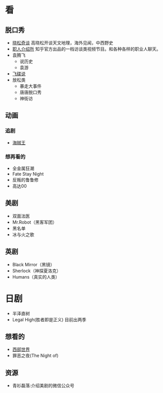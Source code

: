 # 看
## 脱口秀
* [晓松奇谈](http://www.iqiyi.com/a_19rrgifngp.html?vfm=2008_aldbd) 高晓松开谈天文地理，海外见闻，中西野史
* [职人介绍所](http://v.qq.com/vplus/zhihuhallofpro) 知乎官方出品的一档访谈类视频节目。和各种各样的职业人聊天。
* 袁腾飞
  * 说历史
  * 袁游
* [飞碟说](http://www.youku.com/show_page/id_z8323527c6e2c11e4abda.html?from=y1.12-85)
* 放松类
  * 暴走大事件
  * 唐唐脱口秀
  * 神街访

## 动画
### 追剧
* [海贼王](http://www.iqiyi.com/lib/m_200067914.html?src=search)

### 想再看的
* 全金属狂潮
* Fate Stay Night
* 反叛的鲁鲁修
* 高达00

## 美剧
* 双面法医
* Mr.Robot（黑客军团）
* 黑名单
* 冰与火之歌

## 英剧
* Black Mirror（黑镜）
* Sherlock（神探夏洛克）
* Humans（真实的人类）

# 日剧
* 半泽直树
* Legal High(胜者即是正义) 目前出两季

## 想看的
* [西部世界](http://www.ydybt.com/meiju/XiBuShiJieDiYiJi.html)
* 罪恶之夜(The Night of)

## 资源
* 青衫磊落:介绍美剧的微信公众号
